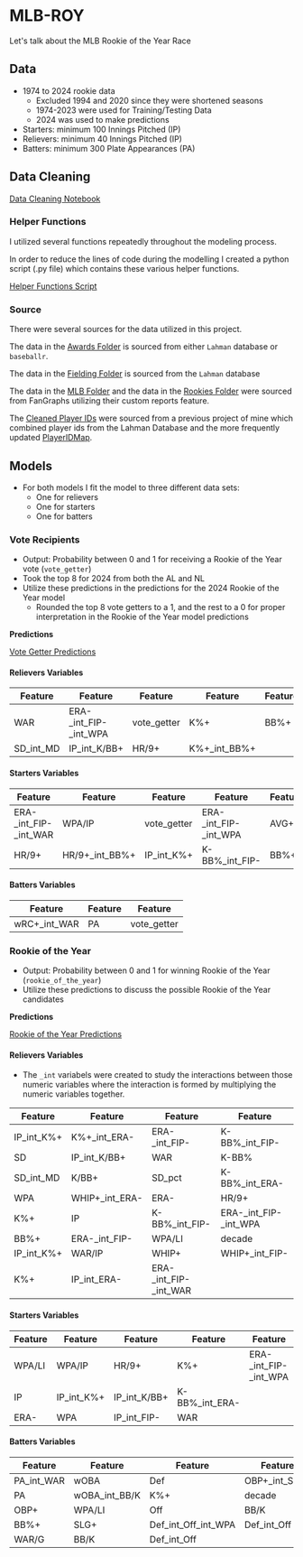 # MLB-ROY
Let's talk about the MLB Rookie of the Year Race

## Data

- 1974 to 2024 rookie data
  - Excluded 1994 and 2020 since they were shortened seasons
  - 1974-2023 were used for Training/Testing Data
  - 2024 was used to make predictions
- Starters: minimum 100 Innings Pitched (IP)
- Relievers: minimum 40 Innings Pitched (IP)
- Batters: minimum 300 Plate Appearances (PA)

## Data Cleaning

[Data Cleaning Notebook](/scripts_and_notebooks/roy_cleaning.ipynb)

### Helper Functions

I utilized several functions repeatedly throughout the modeling process.

In order to reduce the lines of code during the modelling I created a python script (.py file) which contains these various helper functions.

[Helper Functions Script](/scripts_and_notebooks/helper_functions.py)

### Source

There were several sources for the data utilized in this project.

The data in the [Awards Folder](data/awards/) is sourced from either `Lahman` database or `baseballr`.

The data in the [Fielding Folder](data/fielding/) is sourced from the `Lahman` database

The data in the [MLB Folder](data/mlb/) and the data in the [Rookies Folder](data/rookies/) were sourced from FanGraphs utilizing their custom reports feature.

The [Cleaned Player IDs](data/cleaned_player_ids.csv) were sourced from a previous project of mine which combined player ids from the Lahman Database and the more frequently updated [PlayerIDMap](https://docs.google.com/spreadsheets/d/1JgczhD5VDQ1EiXqVG-blttZcVwbZd5_Ne_mefUGwJnk/pubhtml?gid=0&single=true).

## Models

- For both models I fit the model to three different data sets:
  - One for relievers
  - One for starters
  - One for batters

### Vote Recipients

- Output: Probability between 0 and 1 for receiving a Rookie of the Year vote (`vote_getter`)
- Took the top 8 for 2024 from both the AL and NL
- Utilize these predictions in the predictions for the 2024 Rookie of the Year model
  - Rounded the top 8 vote getters to a 1, and the rest to a 0 for proper interpretation in the Rookie of the Year model predictions

**Predictions**

[Vote Getter Predictions](/data/predictions/vote_preds.csv)

#### Relievers Variables

| Feature                | Feature            | Feature            | Feature            | Feature            |
|------------------------|--------------------|--------------------|--------------------|--------------------|
| WAR                    | ERA-_int_FIP-_int_WPA | vote_getter       | K%+                | BB%+               |
| SD_int_MD              | IP_int_K/BB+       | HR/9+              | K%+_int_BB%+       |                    |

#### Starters Variables

| Feature                | Feature            | Feature                | Feature            | Feature            |
|------------------------|--------------------|------------------------|--------------------|--------------------|
| ERA-_int_FIP-_int_WAR  | WPA/IP             | vote_getter            | ERA-_int_FIP-_int_WPA | AVG+               |
| HR/9+                  | HR/9+_int_BB%+     | IP_int_K%+             | K-BB%_int_FIP-      | BB%+               |

#### Batters Variables

| Feature            | Feature        | Feature      |
|--------------------|----------------|--------------|
| wRC+_int_WAR       | PA             | vote_getter  |


### Rookie of the Year

- Output: Probability between 0 and 1 for winning Rookie of the Year (`rookie_of_the_year`)
- Utilize these predictions to discuss the possible Rookie of the Year candidates

**Predictions**

[Rookie of the Year Predictions](/data/predictions/vote_roy_preds.csv)

#### Relievers Variables

- The `_int` variabels were created to study the interactions between those numeric variables where the interaction is formed by multiplying the numeric variables together.

| Feature                | Feature            | Feature                | Feature                |
|------------------------|--------------------|------------------------|------------------------|
| IP_int_K%+             | K%+_int_ERA-       | ERA-_int_FIP-          | K-BB%_int_FIP-         |
| SD                     | IP_int_K/BB+       | WAR                    | K-BB%                  |
| SD_int_MD              | K/BB+              | SD_pct                 | K-BB%_int_ERA-         |
| WPA                    | WHIP+_int_ERA-     | ERA-                   | HR/9+                  |
| K%+                    | IP                 | K-BB%_int_FIP-         | ERA-_int_FIP-_int_WPA  |
| BB%+                   | ERA-_int_FIP-      | WPA/LI                 | decade                 |
| IP_int_K%+             | WAR/IP             | WHIP+                  | WHIP+_int_FIP-         |
| K%+                    | IP_int_ERA-        | ERA-_int_FIP-_int_WAR  |                        |

#### Starters Variables

| Feature                | Feature            | Feature            | Feature            | Feature            |
|------------------------|--------------------|--------------------|--------------------|--------------------|
| WPA/LI                 | WPA/IP             | HR/9+              | K%+                | ERA-_int_FIP-_int_WPA |
| IP                     | IP_int_K%+         | IP_int_K/BB+       | K-BB%_int_ERA-     |                    |
| ERA-                   | WPA                | IP_int_FIP-        | WAR                |                    |

#### Batters Variables

| Feature                | Feature            | Feature            | Feature            | Feature            |
|------------------------|--------------------|--------------------|--------------------|--------------------|
| PA_int_WAR             | wOBA               | Def                | OBP+_int_SLG+      | Def_int_Off_int_WAR |
| PA                     | wOBA_int_BB/K      | K%+                | decade             | wRC+               |
| OBP+                   | WPA/LI             | Off                | BB/K               |                    |
| BB%+                   | SLG+               | Def_int_Off_int_WPA | Def_int_Off        |                    |
| WAR/G                  | BB/K               | Def_int_Off        |                    |                    |